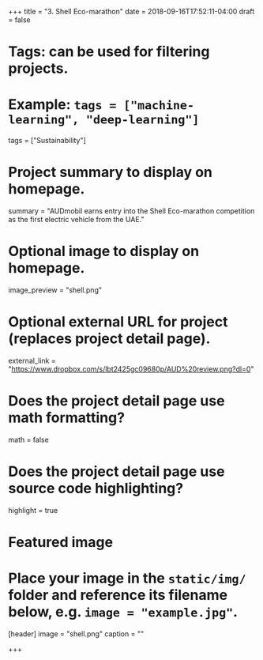 +++
title = "3. Shell Eco-marathon"
date = 2018-09-16T17:52:11-04:00
draft = false

# Tags: can be used for filtering projects.
# Example: `tags = ["machine-learning", "deep-learning"]`
tags = ["Sustainability"]

# Project summary to display on homepage.
summary = "AUDmobil earns entry into the Shell Eco-marathon competition as the first electric vehicle from the UAE."

# Optional image to display on homepage.
image_preview = "shell.png"

# Optional external URL for project (replaces project detail page).
external_link = "https://www.dropbox.com/s/lbt2425gc09680p/AUD%20review.png?dl=0"

# Does the project detail page use math formatting?
math = false

# Does the project detail page use source code highlighting?
highlight = true

# Featured image
# Place your image in the `static/img/` folder and reference its filename below, e.g. `image = "example.jpg"`.
[header]
image = "shell.png"
caption = ""

+++
